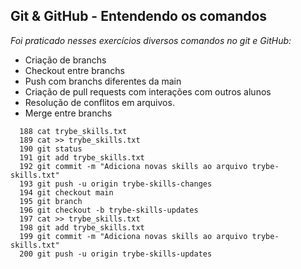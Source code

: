 ##  Git & GitHub - Entendendo os comandos 
  
 *Foi praticado nesses exercícios diversos comandos no git e GitHub:*
 
 * Criação de branchs
 * Checkout entre branchs
 * Push com branchs diferentes da main
 * Criação de pull requests com interações com outros alunos
 * Resolução de conflitos em arquivos.
 * Merge entre branchs
 
```console
  188 cat trybe_skills.txt
  189 cat >> trybe_skills.txt
  190 git status
  191 git add trybe_skills.txt
  192 git commit -m "Adiciona novas skills ao arquivo trybe-skills.txt"
  193 git push -u origin trybe-skills-changes
  194 git checkout main
  195 git branch
  196 git checkout -b trybe-skills-updates
  197 cat >> trybe_skills.txt
  198 git add trybe_skills.txt
  199 git commit -m "Adiciona novas skills ao arquivo trybe-skills.txt"
  200 git push -u origin trybe-skills-updates
```
